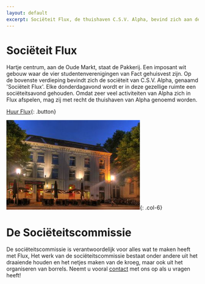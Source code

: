 ```yaml
---
layout: default
excerpt: Sociëteit Flux, de thuishaven C.S.V. Alpha, bevind zich aan de Oude Markt van Enschede. Flux is ook te huren als (afstudeer)borrellocatie.
---
```


# Sociëteit Flux

<div class="row">
<div class="col-6">
Hartje centrum, aan de Oude Markt, staat de Pakkerij. Een imposant wit gebouw waar de vier studentenverenigingen van Fact gehuisvest zijn.
Op de bovenste verdieping bevindt zich de sociëteit van C.S.V. Alpha, genaamd 'Sociëteit Flux'. Elke donderdagavond wordt er in deze gezellige ruimte een sociëteitsavond gehouden.
Omdat zeer veel activiteiten van Alpha zich in Flux afspelen, mag zij met recht de thuishaven van Alpha genoemd worden.  

[Huur Flux](/verhuur){: .button}
</div>

![De Pakkerij](/img/foto1.jpg){: .col-6} 
</div>


# De Sociëteitscommissie

De sociëteitscommissie is verantwoordelijk voor alles wat te maken heeft met Flux, Het werk van de sociëteitscommissie bestaat onder andere uit het draaiende houden en het netjes maken van de kroeg, maar ook uit het organiseren van borrels. Neemt u vooral [contact](/contact) met ons op als u vragen heeft!
